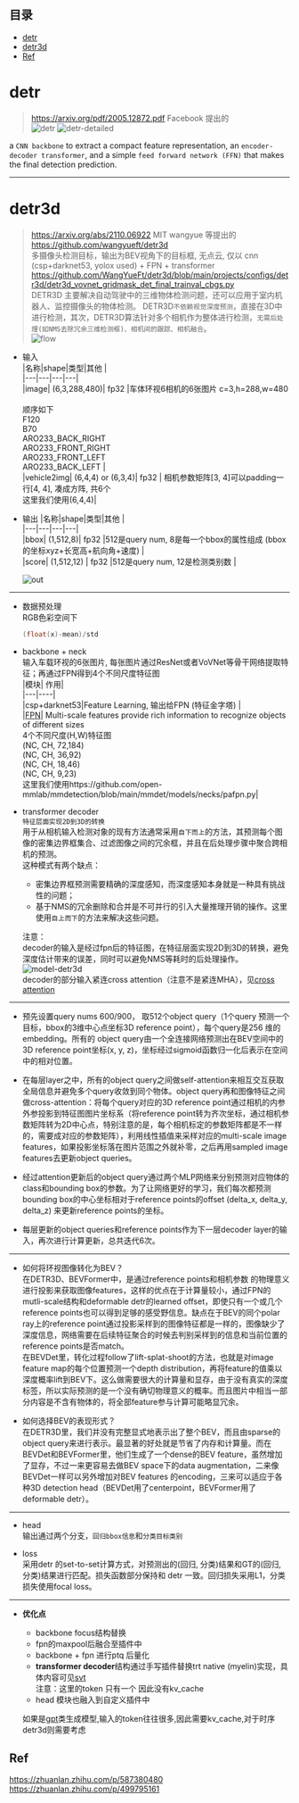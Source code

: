 ## 目录   
- [detr](#detr )     
- [detr3d](#detr3d )     
- [Ref](#Ref )     
  
# detr   
> https://arxiv.org/pdf/2005.12872.pdf  Facebook 提出的       
![detr](https://github.com/lix19937/pytorch-cookbook/assets/38753233/10aca5e6-a62e-478d-b4bd-16e1a79f1be5)
![detr-detailed](https://github.com/lix19937/pytorch-cookbook/assets/38753233/1f3a29f1-62bf-404c-b354-b42dea11caff)   

a `CNN backbone` to extract a compact feature representation, an `encoder-decoder transformer`, and a simple `feed forward network (FFN)` that makes the final detection prediction.

---------------------------   
# detr3d      
> https://arxiv.org/abs/2110.06922    MIT wangyue 等提出的    
https://github.com/wangyueft/detr3d       
多摄像头检测目标，输出为BEV视角下的目标框, 无点云, 仅以 cnn (csp+darknet53, yolox used) +  FPN  + transformer
https://github.com/WangYueFt/detr3d/blob/main/projects/configs/detr3d/detr3d_vovnet_gridmask_det_final_trainval_cbgs.py    
DETR3D 主要解决自动驾驶中的三维物体检测问题，还可以应用于室内机器人、监控摄像头的物体检测。 DETR3D`不依赖视觉深度预测`，直接在3D中进行检测，其次，DETR3D算法针对多个相机作为整体进行检测，`无需后处理(如NMS去除冗余三维检测框)、相机间的跟踪、相机融合`。    
> ![flow](https://github.com/lix19937/pytorch-cookbook/assets/38753233/3525dd0b-26c9-4e42-99eb-6cd62575d4b9)

* 输入       
  |名称|shape|类型|其他 |    
  |---|---|---|---|     
  |image| (6,3,288,480)| fp32 |车体环视6相机的6张图片 c=3,h=288,w=480 <br><br>顺序如下<br> F120 <br> B70 <br> ARO233_BACK_RIGHT<br>ARO233_FRONT_RIGHT <br> ARO233_FRONT_LEFT <br> ARO233_BACK_LEFT |   
  |vehicle2img| (6,4,4) or (6,3,4)| fp32 | 相机参数矩阵[3, 4]可以padding一行[4, 4], 凑成方阵, 共6个<br>这里我们使用(6,4,4)|     

* 输出
  |名称|shape|类型|其他 |    
  |---|---|---|---|     
  |bbox| (1,512,8)| fp32 |512是query num, 8是每一个bbox的属性组成 (bbox的坐标xyz+长宽高+航向角+速度)   |   
  |score| (1,512,12) | fp32 |512是query num, 12是检测类别数 |
  
  ![out](https://github.com/lix19937/pytorch-cookbook/assets/38753233/56209a1f-cfe4-4de4-ac76-f06e528e7f57)
  
---------------------------------

* 数据预处理  
  RGB色彩空间下
  ```cpp  
  (float(x)-mean)/std
  ```

* backbone + neck     
  输入车载环视的6张图片, 每张图片通过ResNet或者VoVNet等骨干网络提取特征；再通过FPN得到4个不同尺度特征图      
  |模块| 作用|    
  |---|----|    
  |csp+darknet53|Feature Learning, 输出给FPN (特征金字塔) |       
  |[FPN](fpn/fpn.md)| Multi-scale features provide rich information to recognize objects of different sizes<br>4个不同尺度(H,W)特征图<br>(NC, CH, 72,184)<br>(NC, CH, 36,92)<br>(NC, CH, 18,46)<br>(NC, CH,  9,23)<br> 这里我们使用https://github.com/open-mmlab/mmdetection/blob/main/mmdet/models/necks/pafpn.py|         

* transformer decoder       
`特征层面实现2D到3D的转换`          
用于从相机输入检测对象的现有方法通常采用`自下而上`的方法，其预测每个图像的密集边界框集合、过滤图像之间的冗余框，并且在后处理步骤中聚合跨相机的预测。    
这种模式有两个缺点：
    + 密集边界框预测需要精确的深度感知，而深度感知本身就是一种具有挑战性的问题；   
    + 基于NMS的冗余删除和合并是不可并行的引入大量推理开销的操作。这里使用`自上而下`的方法来解决这些问题。
 
  注意：       
  decoder的输入是经过fpn后的特征图，在特征层面实现2D到3D的转换，避免深度估计带来的误差，同时可以避免NMS等耗时的后处理操作。      
  ![model-detr3d](https://github.com/lix19937/pytorch-cookbook/assets/38753233/7b256cca-adfe-4d1f-8243-539eb5020d28)    
  decoder的部分输入紧连cross attention（注意不是紧连MHA），见[cross attention](https://github.com/lix19937/tensorrt-insight/tree/main/plugin/detr3d/decoder/cross_attention.md) 

-----------------  
+ 预先设置query nums 600/900， 取512个object query（1个query 预测一个目标，bbox的3维中心点坐标3D reference point），每个query是256 维的 embedding。所有的 object query由一个全连接网络预测出在BEV空间中的3D reference point坐标(x, y, z)，坐标经过sigmoid函数归一化后表示在空间中的相对位置。

+ 在每层layer之中，所有的object query之间做self-attention来相互交互获取全局信息并避免多个query收敛到同个物体。object query再和图像特征之间做cross-attention：将每个query对应的3D reference point通过相机的内参外参投影到特征图图片坐标系（将reference point转为齐次坐标，通过相机参数矩阵转为2D中心点，特别注意的是，每个相机标定的参数矩阵都是不一样的，需要成对应的参数矩阵），利用线性插值来采样对应的multi-scale image features，如果投影坐标落在图片范围之外就补零，之后再用sampled image features去更新object queries。  

+ 经过attention更新后的object query通过两个MLP网络来分别预测对应物体的class和bounding box的参数。为了让网络更好的学习，我们每次都预测bounding box的中心坐标相对于reference points的offset (delta_x, delta_y, delta_z) 来更新reference points的坐标。

+ 每层更新的object queries和reference points作为下一层decoder layer的输入，再次进行计算更新，总共迭代6次。    

-------------------------

+ 如何将环视图像转化为BEV？   
在DETR3D、BEVFormer中，是通过reference points和相机参数 的物理意义进行投影来获取图像features，这样的优点在于计算量较小，通过FPN的mutli-scale结构和deformable detr的learned offset，即使只有一个或几个reference points也可以得到足够的感受野信息。缺点在于BEV的同个polar ray上的reference point通过投影采样到的图像特征都是一样的，图像缺少了深度信息，网络需要在后续特征聚合的时候去判别采样到的信息和当前位置的reference points是否match。   
在BEVDet里，转化过程follow了lift-splat-shoot的方法，也就是对image feature map的每个位置预测一个depth distribution，再将feature的值乘以深度概率lift到BEV下。这么做需要很大的计算量和显存，由于没有真实的深度标签，所以实际预测的是一个没有确切物理意义的概率。而且图片中相当一部分内容是不含有物体的，将全部feature参与计算可能略显冗余。

+ 如何选择BEV的表现形式？   
在DETR3D里，我们并没有完整显式地表示出了整个BEV，而且由sparse的object query来进行表示。最显著的好处就是节省了内存和计算量。而在BEVDet和BEVFormer里，他们生成了一个dense的BEV feature，虽然增加了显存，不过一来更容易去做BEV space下的data augmentation，二来像BEVDet一样可以另外增加对BEV features 的encoding，三来可以适应于各种3D detection head（BEVDet用了centerpoint，BEVFormer用了deformable detr）。

---------------------------

* head    
输出通过两个分支，`回归bbox信息`和`分类目标类别`
  
* loss     
采用detr 的set-to-set计算方式，对预测出的(回归, 分类)结果和GT的(回归, 分类)结果进行匹配。损失函数部分保持和 detr 一致。回归损失采用L1，分类损失使用focal loss。      
-------  

* **优化点**  
  * backbone focus结构替换
  * fpn的maxpool后融合至插件中
  * backbone + fpn 进行ptq 后量化   
  * **transformer decoder**结构通过手写插件替换trt native (myelin)实现，具体内容可见[svt](https://github.com/lix19937/tensorrt-insight/tree/main/plugin/svt)               
    注意：这里的token 只有一个 因此没有kv_cache    
  * head 模块也融入到自定义插件中     
    
  如果是[gpt](https://github.com/huggingface/transformers/blob/main/src/transformers/models/gpt2/modeling_gpt2.py)类生成模型,输入的token往往很多,因此需要kv_cache,对于时序detr3d则需要考虑         
       

## Ref      
https://zhuanlan.zhihu.com/p/587380480   
https://zhuanlan.zhihu.com/p/499795161   

 
